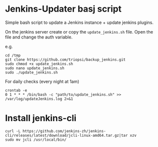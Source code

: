 # Jenkins-Updater basj script
Simple bash script to update a Jenkins instance + update jenkins plugins.

On the jenkins server create or copy the `update_jenkins.sh` file. Open the file and change the auth variable.

e.g.
```
cd /tmp
git clone https://github.com/triopsi/backup_jenkins.git
sudo chmod +x update_jenkins.sh
sudo nano update_jenkins.sh
sudo ./update_jenkins.sh
```

For daily checks (every night at 1am)
```
crontab -e
0 1 * * * /bin/bash -c "path/to/update_jenkins.sh" >> /var/log/updateJenkins.log 2>&1
```

# Install jenkins-cli

```
curl -L https://github.com/jenkins-zh/jenkins-cli/releases/latest/download/jcli-linux-amd64.tar.gz|tar xzv
sudo mv jcli /usr/local/bin/
```

